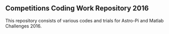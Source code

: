 ## Competitions Coding Work Repository 2016

This repository consists of various codes and trials for Astro-Pi and Matlab Challenges 2016.
